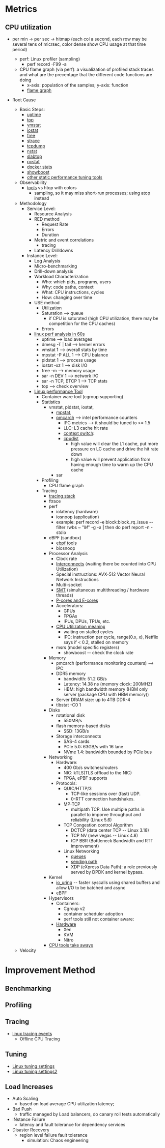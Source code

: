 # Metrics
## CPU utilization
- per min -> per sec -> hitmap (each col a second, each row may be several tens of micrsec, color dense show CPU usage at that time period)
    - perf: Linux profiler (sampling)
      - perf record -F99 -a
    - CPU flame graph (via perf): a visualization of profiled stack traces and what are the precentage that the different code functions are doing
      - x-axis: population of the samples; y-axis: function
      - [flame graph](../pictures/CPU-flame-graph-implementation.png)

- Root Cause
  - Basic Steps:
    - [uptime](../pictures/uptime_output.png)
    - [top](../pictures/top_output.png)
    - [vmstat](../pictures/vmstat_output.png)
    - [iostat](../pictures/iostat_output.png)
    - [free](../pictures/free_output.png)
    - [strace](../pictures/strace_output.png)
    - [tcpdump](../pictures/tcpdump_output.png)
    - [nstat](../pictures/nstat_output.png)
    - [slabtop](../pictures/slabtop_output.png)
    - [pcstat](../pictures/pcstat_output.png)
    - [docker stats](../pictures/docker_stats_output.png)
    - [showboost](../pictures/showboost_output.png)
    - [other static performance tuning tools](../pictures/static_performance_tunning_tools.png)
  - Observability
    - [tools](../pictures/Linux_components_performance_tools.png) vs htop with colors
      - sampling, so it may miss short-run processes; using atop instead
  - Methodology
    - Service Level:
      - Resource Analysis
      - RED method
        - Request Rate
        - Errors
        - Duration
      - Metric and event correlations
        - tracing
      - Latency Drilldowns
    - Instance Level:
      - Log Analysis
      - Micro-benchmarking
      - Drill-down analysis
      - Workload Characterization
        - Who: which pids, programs, users
        - Why: code paths, context
        - What: CPU instructions, cycles
        - How: changing over time
      - USE method
        - Utilization
        - Saturation --> queue
          - if CPU is saturated (high CPU utilization, there may be competition for the CPU caches)
        - Errors
      - [linux perf analysis in 60s](../pictures/Linux_perf_analysis_in_60s.png)
        - uptime --> load averages
        - dmesg -T | tail --> kernel errors
        - vmstat 1 --> overall stats by time
        - mpstat -P ALL 1 --> CPU balance
        - pidstat 1 --> process usage
        - iostat -xz 1 --> disk I/O
        - free -m --> memory usage
        - sar -n DEV 1 --> network I/O
        - sar -n TCP, ETCP 1 --> TCP stats
        - top --> check overview
      - [Linux performance Tool](../pictures/Linux_components_performance_tools.png)
        - Container ware tool (cgroup supporting)
        - Statistics
          - vmstat, pidstat, iostat, 
            - [mpstat](../pictures/mpstat_output.png), 
            - [pmcarch](../pictures/pmcarch_output.png) --> intel performance counters
              - IPC metrics --> it should be tuned to >= 1.5
              - LLC: L3 cache hit rate
              - [context switch](../pictures/perf_context_switch.png): 
              - [cpudist](../pictures/bpf_cpudist_process.png)
                - high value will clear the L1 cache, put more pressure on LC cache and drive the hit rate down
                - high value will prevent application from having enough time to warm up the CPU cache
            - sar
        - Profiling
          - CPU flame graph
        - Tracing
          - [tracing stack](../pictures/Linux_tracing_stack.png)
          -  ftrace
          -  perf
             -  iolatency (hardware)
             -  iosnoop (application)
             -  example: perf record -e block:block_rq_issue --filter rwbs ~ "*M*" -g -a | then do perf report -n -stdio
          -  eBPF (sandbox)
             -  [ebpf tools](../pictures/ebpf_tools.png)
             -  biosnoop
          - Processor Analysis
            - Clock rate
            - [Interconnects](../pictures/CPU_Interconnection.png) (waiting there be counted into CPU Utilization)
            - Special instructions: AVX-512 Vector Neural Network Instructions
            - Multi-socket
            - [SMT](../pictures/SMT_hardware_thread.png) (simultaneous multithreading / hardware threads)
            - [P-cores and E-cores](../pictures/P-cores_E-cores.png)
            - Accelerators:
              - GPUs
              - FPGAs
              - IPUs, DPUs, TPUs, etc.
            - [CPU Utilization meaning](../pictures/CPU_Utilization_Calculation.png)
              - waiting on stalled cycles
              - IPC: instruction per cycle, range(0.x, x), Netflix says if < 0.2, stalled on memory
            - msrs (model specific registers)
              - showboost -- check the clock rate
          - Memory
            - pmcarch (performance monitoring counters) --> IPC
            - DDR5 memory 
              - bandwidth: 51.2 GB/s
              - Latency: 14.38 ns (memory clock: 200MHZ)
              - HBM: high bandwidth memory (HBM only server (package CPU with HBM memory))
            - Server DRAM size: up to 4TB DDR-4
            - tlbstat -C0 1
          - Disks
            - rotational disk
              - 550MB/s
            - flash memory-based disks
              - SSD: 13GB/s
            - Storage interconnects
              - SAS-4 cards
              - PCIe 5.0: 63GB/s with 16 lane
              - NVme 1.4: bandwidth bounded by PCIe bus
          - Networking
            - Hardware:
              - 400 Gb/s switches/routers
              - NIC: kTLS(TLS offload to the NIC)
              - FPGA, ePBF supports
            - Protocols:
              - QUIC/HTTP/3
                - TCP-like sessions over (fast) UDP.
                - 0-RTT connection handshakes.
              - MP-TCP
                - multipath TCP. Use multiple paths in parallel to imporve throughput and reliability (Linux 5.6)
              - TCP Congestion control Algorithm
                - DCTCP (data center TCP -- Linux 3.18)
                - TCP NV (new vegas -- Linux 4.8)
                - tCP BBR (Bottleneck Bandwidth and RTT improvement)
              - Linux Networking
                - [queues](../pictures/Network_Stack_Queues.png)
                - [sending path](../pictures/Linux_network_send_path.png)
                - XDP (eXpress Data Path): a role previously served by DPDK and kernel bypass.
          - Kernel
            - [io_uring](../pictures/io_uring_01.png) -- faster syscalls using shared buffers and allow I/O to be batched and async 
            - eBPF
          - Hypervisors
            - Containers:
              - Cgroup v2
              - container scheduler adoption
              - perf tools still not container aware: 
            - [Hardware](../pictures/Hypervisors_hardware_based.png) 
              - Xen
              - KVM
              - Nitro
          - [CPU tools take aways](../pictures/cpu-perf-tool.png)
  - Velocity

# Improvement Method
## Benchmarking
## Profiling
## Tracing
- [linux tracing events](../pictures/Linux_tracing_events.png)
  - Offline CPU Tracing
## Tuning
- [Linux tuning settings](../pictures/normal_tuning_settings.png)
- [Linux tuning settings2](../pictures/linux_tuning_settings_2.png)
## Load Increases
- Auto Scaling
  - based on load average CPU utilization latency;
- Bad Push
  - traffic managed by Load balancers, do canary roll tests automatically
- INstance Failure
  - latency and fault tolerance for dependency services
- Disaster Recovery
  - region level failure fault tolerance
    - simulation: Chaos engineering